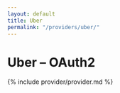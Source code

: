 ```yaml
---
layout: default
title: Uber
permalink: "/providers/uber/"
---
```

# Uber – OAuth2

{% include provider/provider.md %}

